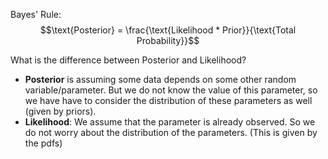 Bayes' Rule:
$$\text{Posterior} = \frac{\text{Likelihood * Prior}}{\text{Total Probability}}$$

What is the difference between Posterior and Likelihood?
- **Posterior** is assuming some data depends on some other random variable/parameter. But we do not know the value of this parameter, so we have have to consider the distribution of these parameters as well (given by priors). 
- **Likelihood**: We assume that the parameter is already observed. So we do not worry about the distribution of the parameters. (This is given by the pdfs)